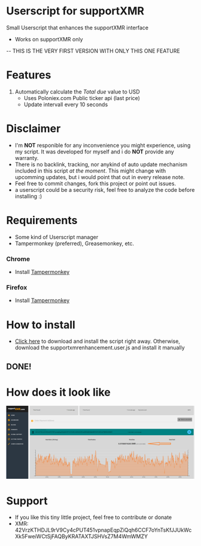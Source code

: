 # Userscript for supportXMR

Small Userscript that enhances the supportXMR interface

- Works on supportXMR only

-- THIS IS THE VERY FIRST VERSION WITH ONLY THIS ONE FEATURE

# Features
1. Automatically calculate the *Total due* value to USD
   - Uses Poloniex.com Public ticker api (last price)
   - Update intervall every 10 seconds


# Disclaimer
- I'm **NOT** responible for any inconvenience you might experience, using my script. It was developed for myself and i do **NOT** provide any warranty.
- There is no backlink, tracking, nor anykind of auto update mechanism included in this script *at the moment*. This might change with upcomming updates, but i would point that out in every release note.
- Feel free to commit changes, fork this project or point out issues.
- a userscript could be a security risk, feel free to analyze the code before installing :)


# Requirements
- Some kind of Userscript manager
- Tampermonkey (preferred), Greasemonkey, etc.

### Chrome
- Install [Tampermonkey](https://chrome.google.com/webstore/detail/tampermonkey/dhdgffkkebhmkfjojejmpbldmpobfkfo)

### Firefox
- Install [Tampermonkey](https://addons.mozilla.org/de/firefox/addon/tampermonkey/)


# How to install
- [Click here](https://github.com/KaiGrassnick/supportxmr-enhancement-userscript/raw/master/supportxmrenhancement.user.js) to download and install the script right away. Otherwise, download the supportxmrenhancement.user.js and install it manually

## DONE!


# How does it look like
![dashboard](https://github.com/KaiGrassnick/supportxmr-enhancement-userscript/raw/master/dashboard.png "Dashboard Screenshot")


# Support
- If you like this tiny little project, feel free to contribute or donate
- XMR: 42VrzKTHDJL9rV9Cy4cPUT451vpnapEqpZiQqh6CCF7oYnTsKfJJUkWcXk5FweiWCtSjFAQByKRATAXTJSHVsZ7M4WmWMZY

